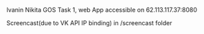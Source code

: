 Ivanin Nikita GOS Task 1, web
App accessible on  62.113.117.37:8080

Screencast(due to VK API IP binding) in /screencast folder